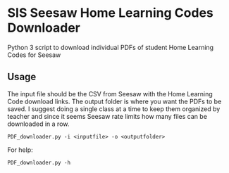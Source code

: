 # SIS Seesaw Home Learning Codes Downloader
 Python 3 script to download individual PDFs of student Home Learning Codes for Seesaw
## Usage
 The input file should be the CSV from Seesaw with the Home Learning Code download links.  The output folder is where you want the PDFs to be saved.  I suggest doing a single class at a time to keep them organized by teacher and since it seems Seesaw rate limits how many files can be downloaded in a row.
 
 `PDF_downloader.py -i <inputfile> -o <outputfolder>`

 For help:

 `PDF_downloader.py -h`
